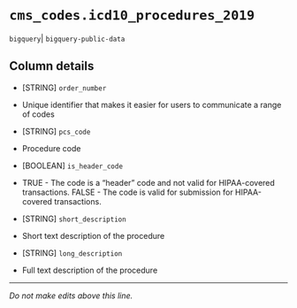 # `cms_codes.icd10_procedures_2019`
`bigquery`| `bigquery-public-data`

## Column details
* [STRING]    `order_number`
 - Unique identifier that makes it easier for users to communicate a range of codes
* [STRING]    `pcs_code`
 - Procedure code
* [BOOLEAN]   `is_header_code`
 - TRUE - The code is a “header” code and not valid for HIPAA-covered transactions. FALSE - The code is valid for submission for HIPAA-covered transactions.
* [STRING]    `short_description`
 - Short text description of the procedure
* [STRING]    `long_description`
 - Full text description of the procedure

-------------------------------------------------------------------------------
*Do not make edits above this line.*
